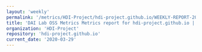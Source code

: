 ```yaml
---
layout: 'weekly'
permalink: '/metrics/HDI-Project/hdi-project.github.io/WEEKLY-REPORT-2020-03-29'
title: 'DAI Lab OSS Metrics Metrics report for hdi-project.github.io | WEEKLY-REPORT-2020-03-29'
organization: 'HDI-Project'
repository: 'hdi-project.github.io'
current_date: '2020-03-29'
---
```

